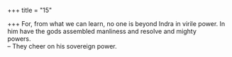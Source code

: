 +++
title = "15"

+++
For, from what we can learn, no one is beyond Indra in virile power. In him have the gods assembled manliness and resolve and mighty  
powers.  
– They cheer on his sovereign power.  
